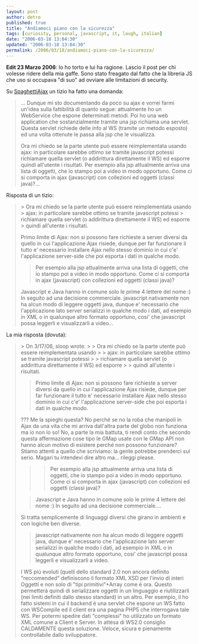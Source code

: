```yaml
---
layout: post
author: detro
published: true
title: "Andiamoci piano con la sicurezza"
tags: [curiosity, personal, javascript, it, laugh, italian]
date: "2006-03-18 13:04:30"
updated: "2006-03-18 13:04:30"
permalink: /2006/03/18/andiamoci-piano-con-la-sicurezza/
---
```


<strong>Edit 23 Marzo 2006</strong>: Io ho torto e lui ha ragione. Lascio il post per chi volesse ridere della mia gaffe. Sono stato freagato dal fatto che la libreria JS che uso si occupava "di suo" ad ovviare alle limitazioni di security. 

Su <a href="http://groups.google.com/group/spaghettiajax?lnk=li">SpaghettiAjax</a> un tizio ha fatto una domanda:
<blockquote>...
Dunque mi sto documentando da poco su ajax e vorrei farmi un'idea sulla
fattibilità di quanto segue: attualmente ho un WebService che espone
determinati metodi. Poi ho una web application che sostanzialmente
tramite una jsp richiama una servlet. Questa servlet richiede delle
info al WS (tramite un metodo esposto) ed una volta ottenute le passa
alla jsp che le visualizza.

Ora mi chiedo se la parte utente può essere reimplementata usando
ajax: in particolare sarebbe ottimo se tramite javascript potessi
richiamare quella servlet (o addirittura direttamente il WS) ed esporre
quindi all'utente i risultati.
Per esempio alla jsp attualmente arriva una lista di oggetti, che io
stampo poi a video in modo opportuno. Come ci si comporta in ajax
(javascript) con collezioni ed oggetti (classi java)?...
</blockquote>
Risposta di un tizio:
<blockquote>
> Ora mi chiedo se la parte utente può essere reimplementata usando
> ajax: in particolare sarebbe ottimo se tramite javascript potessi
> richiamare quella servlet (o addirittura direttamente il WS) ed esporre
> quindi all'utente i risultati.

Primo limite di Ajax: non si possono fare richieste a server diversi
da quello in cui l'applicazione Ajax risiede, dunque per far funzionare
il tutto e' necessario installare Ajax nello stesso dominio in cui
c'e' l'applicazione server-side che poi esporta i dati in qualche modo.

> Per esempio alla jsp attualmente arriva una lista di oggetti, che io
> stampo poi a video in modo opportuno. Come ci si comporta in ajax
> (javascript) con collezioni ed oggetti (classi java)?

Javascript e Java hanno in comune solo le prime 4 lettere del nome :)
In seguito ad una decisione commerciale. javascript nativamente non ha
alcun modo di leggere oggetti java, dunque e' necessario che l'applicazione
lato server serializzi in qualche modo i dati, ad esempio in XML o in qualunque
altro formato opportuno, cosi' che javascript possa leggerli e visualizzarli
a video...
</blockquote>

La mia risposta (dovuta):
<blockquote>> On 3/17/06, sloop <apett ...@gmail.com> wrote:
> > Ora mi chiedo se la parte utente può essere reimplementata usando
> > ajax: in particolare sarebbe ottimo se tramite javascript potessi
> > richiamare quella servlet (o addirittura direttamente il WS) ed esporre
> > quindi all'utente i risultati.

> Primo limite di Ajax: non si possono fare richieste a server diversi
> da quello in cui l'applicazione Ajax risiede, dunque per far funzionare
> il tutto e' necessario installare Ajax nello stesso dominio in cui
> c'e' l'applicazione server-side che poi esporta i dati in qualche modo.

???
Me la spieghi questa?
No perché se no la roba che manipoli in Ajax da una vita che mi arriva
dall'altra parte del globo non funziona ma io non lo so!
No, a parte la mia battuta, ti rendi conto che secondo questa
affermazione cose tipo le GMap usate con le GMap API non hanno alcun
motivo di esistere perché non possono funzionare?
Stiamo attenti a quello che scriviamo: la gente potrebbe prenderci sul
serio. Magari tu intendevi dire altro ma... rileggi please.

> > Per esempio alla jsp attualmente arriva una lista di oggetti, che io
> > stampo poi a video in modo opportuno. Come ci si comporta in ajax
> > (javascript) con collezioni ed oggetti (classi java)?

> Javascript e Java hanno in comune solo le prime 4 lettere del nome :)
> In seguito ad una decisione commerciale....

Si tratta semplicemente di linguaggi diversi che girano in ambienti e
con logiche ben diverse.

> javascript nativamente non ha
> alcun modo di leggere oggetti java, dunque e' necessario che l'applicazione
> lato server serializzi in qualche modo i dati, ad esempio in XML o in qualunque
> altro formato opportuno, cosi' che javascript possa leggerli e visualizzarli
> a video.

I WS più evoluti (quelli dello standard 2.0 non ancora definito
"reccomended" definiscono
il formato XML XSD per l'invio di interi Oggetti e non solo di "tipi
primitivi"+Array come é ora.
Questo permetterà quindi di serializzare oggetti in un linguaggio e
riutilizzarli (nei limiti definiti dallo stesso standard) in un altro.
Per esempio, il ho fatto sistemi in cui il backend é una servlet che
espone un WS fatto con WSCompile ed il client era una pagina PHP5 che
interrogava tale WS.
Per potermi spedire dati "complessi" ho utilizzato un formato XML
comune a Client e Server.
In attesa di WS2.0 consiglio CALDAMENTE questa soluzione. Veloce,
sicura e pienamente controllabile dallo sviluppatore. </apett></blockquote>
